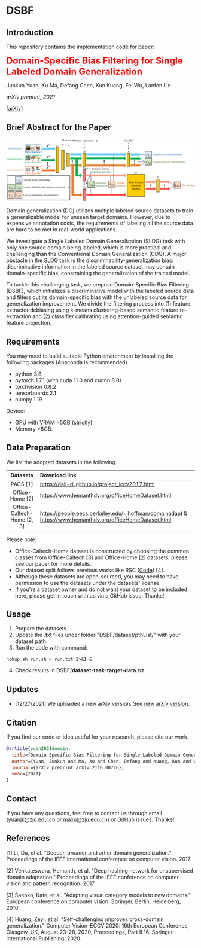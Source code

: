 # DSBF

## Introduction
This repository contains the implementation code for paper:

<font color=red size=5>**Domain-Specific Bias Filtering for Single Labeled Domain Generalization**</font>

Junkun Yuan, Xu Ma, Defang Chen, Kun Kuang, Fei Wu, Lanfen Lin

*arXiv preprint, 2021*

[[arXiv](https://arxiv.org/abs/2110.00726)]

## Brief Abstract for the Paper
<p align="center">
    <img src="framework.png" width="900"> <br>
</p>

Domain generalization (DG) utilizes multiple labeled
source datasets to train a generalizable model for unseen target
domains. However, due to expensive annotation costs, the requirements
of labeling all the source data are hard to be met in real-world applications. 

We investigate a Single Labeled Domain Generalization (SLDG) task with only one source domain being labeled, which is more practical and challenging than the Conventional Domain Generalization (CDG). A major obstacle in the SLDG task is the discriminability-generalization bias: discriminative information in the labeled source dataset may contain domain-specific bias, constraining the generalization of the trained model. 

To tackle this challenging task, we propose Domain-Specific Bias Filtering (DSBF), which initializes a discriminative model with the labeled source data and filters out its domain-specific bias with the unlabeled source data for generalization improvement. We divide the filtering process into (1) feature extractor debiasing using k-means clustering-based semantic feature re-extraction and (2) classifier calibrating using attention-guided semantic feature projection.

## Requirements
You may need to build suitable Python environment by installing the following packages (Anaconda is recommended).
* python 3.6
* pytorch 1.7.1 (with cuda 11.0 and cudnn 8.0)
* torchvision 0.8.2
* tensorboardx 2.1
* numpy 1.19

Device:
* GPU with VRAM >5GB (strictly).
* Memory >8GB.

## Data Preparation
We list the adopted datasets in the following.

| Datasets | Download link|
| :-: | :- |
| PACS [1]</a> | https://dali-dl.github.io/project_iccv2017.html |
| Office-Home [2] | https://www.hemanthdv.org/officeHomeDataset.html | 
|Office-Caltech-Home [2, 3] | https://people.eecs.berkeley.edu/~jhoffman/domainadapt & https://www.hemanthdv.org/officeHomeDataset.html|

Please note:
- Office-Caltech-Home dataset is constructed by choosing the common classes from Office-Caltech [3] and Office-Home [2] datasets, please see our paper for more details.
- Our dataset split follows previous works like RSC ([Code](https://github.com/DeLightCMU/RSC)) [4].
- Although these datasets are open-sourced, you may need to have permission to use the datasets under the datasets' license. 
- If you're a dataset owner and do not want your dataset to be included here, please get in touch with us via a GitHub issue. Thanks!

## Usage
1. Prepare the datasets. 
2. Update the .txt files under folder "DSBF/dataset/pthList/" with your dataset path.
3. Run the code with command: 
```
nohup sh run.sh > run.txt 2>&1 &
```
4. Check results in DSBF/**dataset**-**task**-**target-data**.txt.

## Updates
- [12/27/2021] We uploaded a new arXiv version. See [new arXiv version](https://arxiv.org/abs/2110.00726).


## Citation
If you find our code or idea useful for your research, please cite our work.
```bib
@article{yuan2021domain,
  title={Domain-Specific Bias Filtering for Single Labeled Domain Generalization},
  author={Yuan, Junkun and Ma, Xu and Chen, Defang and Kuang, Kun and Wu, Fei and Lin, Lanfen},
  journal={arXiv preprint arXiv:2110.00726},
  year={2021}
}
```

## Contact
If you have any questions, feel free to contact us through email (yuanjk@zju.edu.cn or maxu@zju.edu.cn) or GitHub issues. Thanks!

## References
[1] Li, Da, et al. "Deeper, broader and artier domain generalization." Proceedings of the IEEE international conference on computer vision. 2017.

[2] Venkateswara, Hemanth, et al. "Deep hashing network for unsupervised domain adaptation." Proceedings of the IEEE conference on computer vision and pattern recognition. 2017.

[3] Saenko, Kate, et al. "Adapting visual category models to new domains." European conference on computer vision. Springer, Berlin, Heidelberg, 2010.

[4] Huang, Zeyi, et al. "Self-challenging improves cross-domain generalization." Computer Vision–ECCV 2020: 16th European Conference, Glasgow, UK, August 23–28, 2020, Proceedings, Part II 16. Springer International Publishing, 2020.